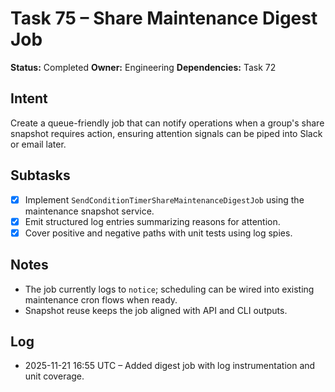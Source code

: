 # Task 75 – Share Maintenance Digest Job

**Status:** Completed
**Owner:** Engineering
**Dependencies:** Task 72

## Intent
Create a queue-friendly job that can notify operations when a group's share snapshot requires action, ensuring attention signals can be piped into Slack or email later.

## Subtasks
- [x] Implement `SendConditionTimerShareMaintenanceDigestJob` using the maintenance snapshot service.
- [x] Emit structured log entries summarizing reasons for attention.
- [x] Cover positive and negative paths with unit tests using log spies.

## Notes
- The job currently logs to `notice`; scheduling can be wired into existing maintenance cron flows when ready.
- Snapshot reuse keeps the job aligned with API and CLI outputs.

## Log
- 2025-11-21 16:55 UTC – Added digest job with log instrumentation and unit coverage.
